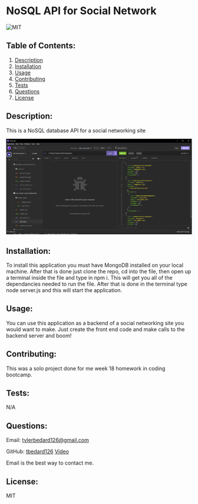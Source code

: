 # NoSQL API for Social Network

![MIT](https://img.shields.io/badge/license-MIT-blue)

## Table of Contents:

1. [Description](#description)
2. [Installation](#installation)
3. [Usage](#usage)
4. [Contributing](#contributing)
5. [Tests](#tests)
6. [Questions](#questions)
7. [License](#license)

## Description:

This is a NoSQL database API for a social networking site

![](./images/MONGOBONGO.png)

## Installation:

To install this application you must have MongoDB installed on your local machine. After that is done just clone the repo, cd into the file, then open up a terminal inside the file and type in npm i. This will get you all of the dependancies needed to run the file. After that is done in the terminal type node server.js and this will start the application.

## Usage:

You can use this application as a backend of a social networking site you would want to make. Just create the front end code and make calls to the backend server and boom!

## Contributing:

This was a solo project done for me week 18 homework in coding bootcamp.

## Tests:

N/A

## Questions:

Email: tylerbedard126@gmail.com

GitHub:
[tbedard126](https://github.com/tbedard126)
[Video](https://drive.google.com/file/d/1PTqDAkQ4qN-wz3CQ3BjgmEdr3fN-8V_E/view)

Email is the best way to contact me.

## License:

MIT
